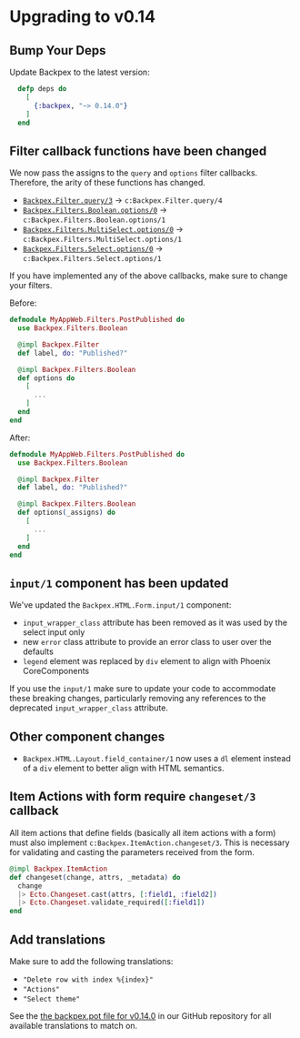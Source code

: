 # Upgrading to v0.14

## Bump Your Deps

Update Backpex to the latest version:

```elixir
  defp deps do
    [
      {:backpex, "~> 0.14.0"}
    ]
  end
```

## Filter callback functions have been changed

We now pass the assigns to the `query` and `options` filter callbacks. Therefore, the arity of these functions has changed.

- [`Backpex.Filter.query/3`]() -> `c:Backpex.Filter.query/4`
- [`Backpex.Filters.Boolean.options/0`]() -> `c:Backpex.Filters.Boolean.options/1`
- [`Backpex.Filters.MultiSelect.options/0`]() -> `c:Backpex.Filters.MultiSelect.options/1`
- [`Backpex.Filters.Select.options/0`]() -> `c:Backpex.Filters.Select.options/1`

If you have implemented any of the above callbacks, make sure to change your filters.

Before:

```elixir
defmodule MyAppWeb.Filters.PostPublished do
  use Backpex.Filters.Boolean

  @impl Backpex.Filter
  def label, do: "Published?"

  @impl Backpex.Filters.Boolean
  def options do
    [
      ...
    ]
  end
end
```

After:

```elixir
defmodule MyAppWeb.Filters.PostPublished do
  use Backpex.Filters.Boolean

  @impl Backpex.Filter
  def label, do: "Published?"

  @impl Backpex.Filters.Boolean
  def options(_assigns) do
    [
      ...
    ]
  end
end
```

## `input/1` component has been updated

We've updated the `Backpex.HTML.Form.input/1` component:

- `input_wrapper_class` attribute has been removed as it was used by the select input only
- new `error` class attribute to provide an error class to user over the defaults
- `legend` element was replaced by `div` element to align with Phoenix CoreComponents

If you use the `input/1` make sure to update your code to accommodate these breaking changes, particularly removing any references to the deprecated `input_wrapper_class` attribute.

## Other component changes

- `Backpex.HTML.Layout.field_container/1` now uses a `dl` element instead of a `div` element to better align with HTML semantics.

## Item Actions with form require `changeset/3` callback

All item actions that define fields (basically all item actions with a form) must also implement `c:Backpex.ItemAction.changeset/3`. This is necessary for validating and casting the parameters received from the form.

```elixir
@impl Backpex.ItemAction
def changeset(change, attrs, _metadata) do
  change
  |> Ecto.Changeset.cast(attrs, [:field1, :field2])
  |> Ecto.Changeset.validate_required([:field1])
end
```

## Add translations

Make sure to add the following translations:

- `"Delete row with index %{index}"`
- `"Actions"`
- `"Select theme"`

See the [the backpex.pot file for v0.14.0](https://github.com/naymspace/backpex/blob/0.14.0/priv/gettext/backpex.pot) in our GitHub repository for all available translations to match on.
